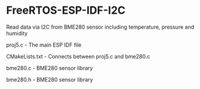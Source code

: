 # FreeRTOS-ESP-IDF-I2C
Read data via I2C from BME280 sensor including temperature, pressure and humidity

proj5.c - The main ESP IDF file

CMakeLists.txt - Connects between proj5.c and bme280.c

bme280.c - BME280 sensor library

bme280.h - BME280 sensor library
